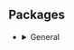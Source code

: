 ## Packages

- <details>
  <summary>General</summary>
  <ul>
    <li>base-devel</li>
    <li>bat</li>
    <li>cmake</li>
    <li>curl</li>
    <li>eza</li>
    <li>fd</li>
    <li>figlet</li>
    <li>fzf</li>
    <li>gum</li>
    <li>neovim</li>
    <li>python</li>
    <li>ripgrep</li>
    <li>rsync</li>
    <li>rustup</li>
    <li>sd</li>
    <li>starship</li>
    <li>ttf-hack-nerd</li>
    <li>vim</li>
    <li>waybar</li>
    <li>zsh</li>
  </ul>
  </details>
